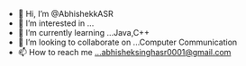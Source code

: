 - 👋 Hi, I’m @AbhishekkASR
- 👀 I’m interested in ...
- 🌱 I’m currently learning ...Java,C++
- 💞️ I’m looking to collaborate on ...Computer Communication
- 📫 How to reach me ...abhisheksinghasr0001@gmail.com

<!---
AbhishekkASR/AbhishekkASR is a ✨ special ✨ repository because its `README.md` (this file) appears on your GitHub profile.
You can click the Preview link to take a look at your changes.
--->
